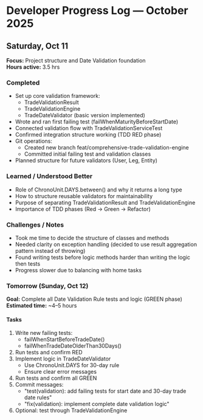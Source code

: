 # Developer Progress Log — October 2025

## Saturday, Oct 11

**Focus:** Project structure and Date Validation foundation  
**Hours active:** 3.5 hrs

### Completed

- Set up core validation framework:
  - TradeValidationResult
  - TradeValidationEngine
  - TradeDateValidator (basic version implemented)
- Wrote and ran first failing test (failWhenMaturityBeforeStartDate)
- Connected validation flow with TradeValidationServiceTest
- Confirmed integration structure working (TDD RED phase)
- Git operations:
  - Created new branch feat/comprehensive-trade-validation-engine
  - Committed initial failing test and validation classes
- Planned structure for future validators (User, Leg, Entity)

### Learned / Understood Better

- Role of ChronoUnit.DAYS.between() and why it returns a long type
- How to structure reusable validators for maintainability
- Purpose of separating TradeValidationResult and TradeValidationEngine
- Importance of TDD phases (Red → Green → Refactor)

### Challenges / Notes

- Took me time to decide the structure of classes and methods
- Needed clarity on exception handling (decided to use result aggregation pattern instead of throwing)
- Found writing tests before logic methods harder than writing the logic then tests
- Progress slower due to balancing with home tasks

### Tomorrow (Sunday, Oct 12)

**Goal:** Complete all Date Validation Rule tests and logic (GREEN phase)  
**Estimated time:** ~4–5 hours

#### Tasks

1. Write new failing tests:
   - failWhenStartBeforeTradeDate()
   - failWhenTradeDateOlderThan30Days()
2. Run tests and confirm RED
3. Implement logic in TradeDateValidator
   - Use ChronoUnit.DAYS for 30-day rule
   - Ensure clear error messages
4. Run tests and confirm all GREEN
5. Commit messages:
   - "test(validation): add failing tests for start date and 30-day trade date rules"
   - "fix(validation): implement complete date validation logic"
6. Optional: test through TradeValidationEngine
